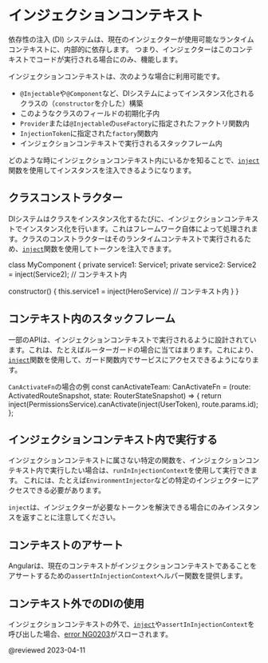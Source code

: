 # インジェクションコンテキスト

依存性の注入 (DI) システムは、現在のインジェクターが使用可能なランタイムコンテキストに、内部的に依存します。
つまり、インジェクターはこのコンテキストでコードが実行される場合にのみ、機能します。

インジェクションコンテキストは、次のような場合に利用可能です。

* `@Injectable`や`@Component`など、DIシステムによってインスタンス化されるクラスの（`constructor`を介した）構築
* このようなクラスのフィールドの初期化子内
* `Provider`または`@Injectable`の`useFactory`に指定されたファクトリ関数内
* `InjectionToken`に指定された`factory`関数内
* インジェクションコンテキストで実行されるスタックフレーム内

どのような時にインジェクションコンテキスト内にいるかを知ることで、[`inject`](api/core/inject)関数を使用してインスタンスを注入できるようになります。

## クラスコンストラクター

DIシステムはクラスをインスタンス化するたびに、インジェクションコンテキストでインスタンス化を行います。これはフレームワーク自体によって処理されます。クラスのコンストラクターはそのランタイムコンテキストで実行されるため、[`inject`](api/core/inject)関数を使用してトークンを注入できます。

<code-example language="typescript">
class MyComponent  {
  private service1: Service1;
  private service2: Service2 = inject(Service2); // コンテキスト内

  constructor() {
    this.service1 = inject(HeroService) // コンテキスト内
  }
}
</code-example>

## コンテキスト内のスタックフレーム

一部のAPIは、インジェクションコンテキストで実行されるように設計されています。これは、たとえばルーターガードの場合に当てはまります。これにより、[`inject`](api/core/inject)関数を使用して、ガード関数内でサービスにアクセスできるようになります。

`CanActivateFn`の場合の例
<code-example format="typescript" language="typescript">
const canActivateTeam: CanActivateFn =
    (route: ActivatedRouteSnapshot, state: RouterStateSnapshot) => {
      return inject(PermissionsService).canActivate(inject(UserToken), route.params.id);
    };
</code-example>

## インジェクションコンテキスト内で実行する

インジェクションコンテキストに属さない特定の関数を、インジェクションコンテキスト内で実行したい場合は、`runInInjectionContext`を使用して実行できます。
これには、たとえば`EnvironmentInjector`などの特定のインジェクターにアクセスできる必要があります。

<code-example path="dependency-injection/src/app/heroes/hero.service.5.ts" region="run-in-context" header="src/app/heroes/hero.service.ts">
</code-example>

`inject`は、インジェクターが必要なトークンを解決できる場合にのみインスタンスを返すことに注意してください。

## コンテキストのアサート

Angularは、現在のコンテキストがインジェクションコンテキストであることをアサートするための`assertInInjectionContext`ヘルパー関数を提供します。

## コンテキスト外でのDIの使用

インジェクションコンテキストの外で、[`inject`](api/core/inject)や`assertInInjectionContext`を呼び出した場合、[error NG0203](/errors/NG0203)がスローされます。

@reviewed 2023-04-11
